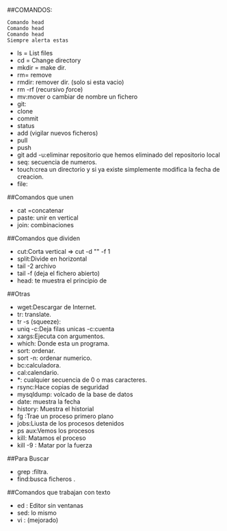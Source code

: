 ##COMANDOS:

```
Comando head
Comando head
Comando head
Siempre alerta estas
```

- ls = List files
- cd = Change directory
- mkdir = make dir. 
- rm= remove
- rmdir: remover dir. (solo si esta vacio)
- rm -rf (*r*ecursivo *f*orce)
- mv:mover o cambiar de nombre un fichero
- git: 
- clone 
- commit 
- status 
- add (vigilar nuevos ficheros)
- pull
- push
- git add -u:eliminar repositorio  que hemos eliminado del repositorio local
- seq: secuencia de numeros.
- touch:crea un directorio y si ya existe simplemente modifica la fecha de creacion.
- file:

##Comandos que unen 

- cat =concatenar
- paste: unir en vertical
- join: combinaciones

##Comandos que dividen 

- cut:Corta vertical => cut -d "" -f 1
- split:Divide en horizontal
- tail -2 archivo 
- tail -f (deja el fichero abierto)
- head: te muestra el principio de 


##Otras

- wget:Descargar de Internet.
- tr: translate.
- tr -s (squeeze):
- uniq -c:Deja filas unicas -c:cuenta
- xargs:Ejecuta con argumentos.
- which: Donde esta un programa.
- sort: ordenar.
- sort -n: ordenar numerico.
- bc:calculadora.
- cal:calendario. 
- *: cualquier secuencia de 0 o mas caracteres.
- rsync:Hace copias de seguridad
- mysqldump: volcado de la base de datos
- date: muestra la fecha
- history: Muestra el historial
- fg <n>:Trae un  proceso primero plano
- jobs:Liusta de los procesos detenidos
- ps aux:Vemos los procesos
- kill: Matamos el proceso
- kill -9 <pid>: Matar por la fuerza 

##Para Buscar

- grep :filtra.
- find:busca ficheros .

##Comandos que trabajan con texto
 
- ed : Editor sin ventanas 
- sed: lo mismo 
- vi : (mejorado)